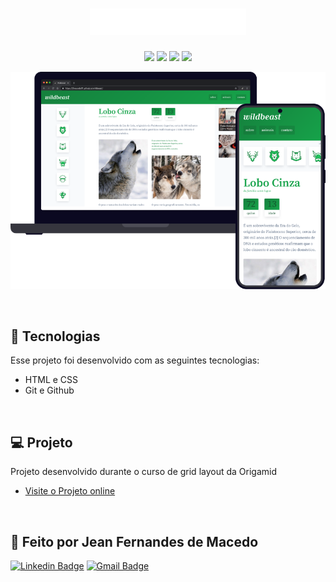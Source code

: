 <h1 align="center"><img width="250px" src="./.github/wildbeast.svg"></h1>

<p align="center"></p>

<p align="center">
  <img src="https://img.shields.io/github/last-commit/jfmacedo91/wildbeast/main?color=%15803D&style=plastic" />
  <img src="https://img.shields.io/github/languages/count/jfmacedo91/wildbeast?color=%15803D&style=plastic" />
  <img src="https://img.shields.io/github/languages/top/jfmacedo91/wildbeast?color=%15803D&style=plastic" />
  <img src="https://img.shields.io/github/languages/code-size/jfmacedo91/wildbeast?color=%15803D&style=plastic" />
</p>

<p align="center">
  <img src="./.github/github-wildbeast.png" />
</p>

<br/>

## 🚀 Tecnologias

Esse projeto foi desenvolvido com as seguintes tecnologias:

- HTML e CSS
- Git e Github

<br/>

## 💻 Projeto

Projeto desenvolvido durante o curso de grid layout da Origamid
- [Visite o Projeto online](https://jfmacedo91.github.io/wildbeast/)

<br/>

## 💚 Feito por Jean Fernandes de Macedo

[![Linkedin Badge](https://img.shields.io/badge/-Jean%20Fernandes%20de%20Macedo-0077B5?style=plastic&logo=Linkedin&link=https://www.linkedin.com/in/jean-fernandes-de-macedo-b843a3194/)](https://www.linkedin.com/in/jfmacedo91/)
[![Gmail Badge](https://img.shields.io/badge/-jfmacedo91@gmail.com-c14438?style=plastic&logo=Gmail&logoColor=white&link=mailto:jfmacedo91@gmail.com)](mailto:jfmacedo91@gmail.com)